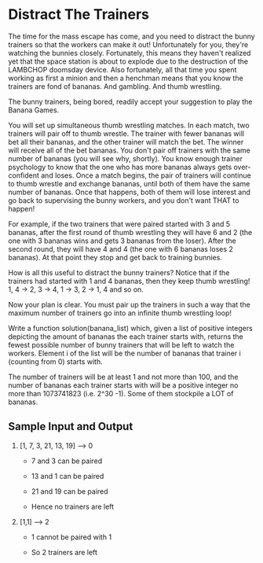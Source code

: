 Distract The Trainers
====================

The time for the mass escape has come, and you need to distract the bunny trainers so that the workers can make it out! Unfortunately for you, they're watching 
the bunnies closely. Fortunately, this means they haven't realized yet that the space station is about to explode due to the destruction of the LAMBCHOP 
doomsday device. Also fortunately, all that time you spent working as first a minion and then a henchman means that you know the trainers are fond of bananas. And 
gambling. And thumb wrestling.

The bunny trainers, being bored, readily accept your suggestion to play the Banana Games.

You will set up simultaneous thumb wrestling matches. In each match, two trainers will pair off to thumb wrestle. The trainer with fewer bananas will bet all their 
bananas, and the other trainer will match the bet. The winner will receive all of the bet bananas. You don't pair off trainers with the same number of bananas 
(you will see why, shortly). You know enough trainer psychology to know that the one who has more bananas always gets over-confident and loses. Once a match 
begins, the pair of trainers will continue to thumb wrestle and exchange bananas, until both of them have the same number of bananas. Once that happens, both of 
them will lose interest and go back to supervising the bunny workers, and you don't want THAT to happen!

For example, if the two trainers that were paired started with 3 and 5 bananas, after the first round of thumb wrestling they will have 6 and 2 (the one with 3 
bananas wins and gets 3 bananas from the loser). After the second round, they will have 4 and 4 (the one with 6 bananas loses 2 bananas). At that point they stop 
and get back to training bunnies.

How is all this useful to distract the bunny trainers? Notice that if the trainers had started with 1 and 4 bananas, then they keep thumb wrestling! 1, 4 -> 2, 
3 -> 4, 1 -> 3, 2 -> 1, 4 and so on.

Now your plan is clear. You must pair up the trainers in such a way that the maximum number of trainers go into an infinite thumb wrestling loop!

Write a function solution(banana_list) which, given a list of positive integers depicting the amount of bananas the each trainer starts with, returns the fewest 
possible number of bunny trainers that will be left to watch the workers. Element i of the list will be the number of bananas that trainer i (counting from 0) 
starts with.

The number of trainers will be at least 1 and not more than 100, and the number of bananas each trainer starts with will be a positive integer no more than 
1073741823 (i.e. 2^30 -1). Some of them stockpile a LOT of bananas.

## Sample Input and Output 

1. [1, 7, 3, 21, 13, 19] --> 0

    - 7 and 3 can be paired
  
    - 13 and 1 can be paired
  
    - 21 and 19 can be paired
  
    - Hence no trainers are left

2. [1,1] --> 2

    - 1 cannot be paired with 1
  
    - So 2 trainers are left

